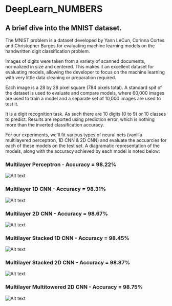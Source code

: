 # DeepLearn_NUMBERS
## A brief dive into the MNIST dataset.

The MNIST problem is a dataset developed by Yann LeCun, Corinna Cortes and Christopher Burges for evaluating machine learning models on the handwritten digit classification problem.

Images of digits were taken from a variety of scanned documents, normalized in size and centered. This makes it an excellent dataset for evaluating models, allowing the developer to focus on the machine learning with very little data cleaning or preparation required.

Each image is a 28 by 28 pixel square (784 pixels total). A standard spit of the dataset is used to evaluate and compare models, where 60,000 images are used to train a model and a separate set of 10,000 images are used to test it.

It is a digit recognition task. As such there are 10 digits (0 to 9) or 10 classes to predict. Results are reported using prediction error, which is nothing more than the inverted classification accuracy.

For our experiments, we'll fit various types of neural nets (vanilla multilayered perceptron, 1D CNN & 2D CNN) and evaluate the accuarcies for each of these models on the test set. A diagramatic representation of the models, along with the accuracy achieved by each model is noted below:

### Multilayer Perceptron - Accuracy = 98.22%


![Alt text](https://github.com/nildip/DeepLearn_NUMBERS/blob/master/model_images/model_simple_nn.png)


### Multilayer 1D CNN - Accuracy = 98.31%


![Alt text](https://github.com/nildip/DeepLearn_NUMBERS/blob/master/model_images/model_simple_1Dcnn.png)


### Multilayer 2D CNN - Accuracy = 98.67%


![Alt text](https://github.com/nildip/DeepLearn_NUMBERS/blob/master/model_images/model_simple_2Dcnn.png)


### Multilayer Stacked 1D CNN - Accuracy = 98.45%


![Alt text](https://github.com/nildip/DeepLearn_NUMBERS/blob/master/model_images/model_stacked_1Dcnn.png)


### Multilayer Stacked 2D CNN - Accuracy = 98.87%


![Alt text](https://github.com/nildip/DeepLearn_NUMBERS/blob/master/model_images/model_stacked_2Dcnn.png)


### Multilayer Multitowered 2D CNN - Accuracy = 98.75%


![Alt text](https://github.com/nildip/DeepLearn_NUMBERS/blob/master/model_images/model_multitower_2Dcnn.png)
